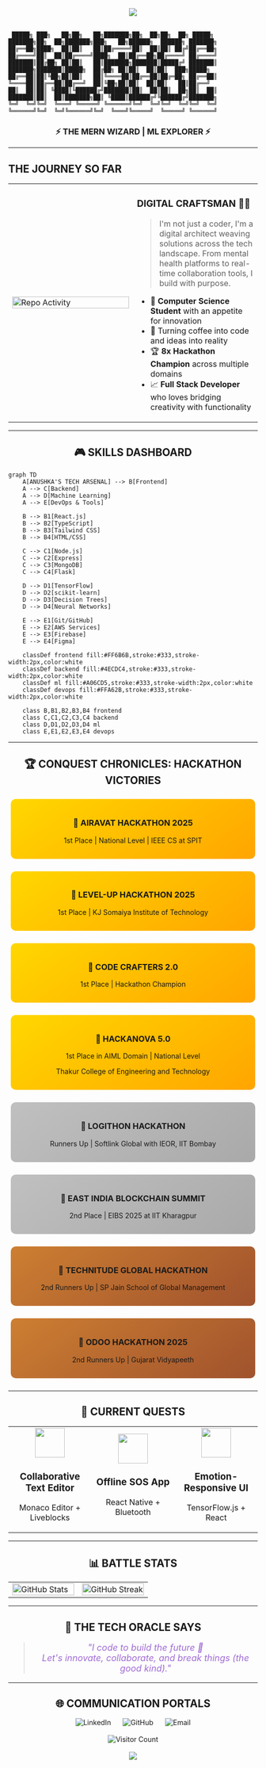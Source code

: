 
<div align="center">
  <img src="https://capsule-render.vercel.app/api?type=cylinder&color=0:8A2387,50:E94057,100:F27121&height=150&text=ANUSHKA%20SHENDGE&animation=fadeIn&fontColor=ffffff&fontSize=40" />
</div>

<br>

```ascii
 █████╗ ███╗   ██╗██╗   ██╗███████╗██╗  ██╗██╗  ██╗ █████╗     ███████╗██╗  ██╗███████╗███╗   ██╗██████╗  ██████╗ ███████╗
██╔══██╗████╗  ██║██║   ██║██╔════╝██║  ██║██║ ██╔╝██╔══██╗    ██╔════╝██║  ██║██╔════╝████╗  ██║██╔══██╗██╔════╝ ██╔════╝
███████║██╔██╗ ██║██║   ██║███████╗███████║█████╔╝ ███████║    ███████╗███████║█████╗  ██╔██╗ ██║██║  ██║██║  ███╗█████╗  
██╔══██║██║╚██╗██║██║   ██║╚════██║██╔══██║██╔═██╗ ██╔══██║    ╚════██║██╔══██║██╔══╝  ██║╚██╗██║██║  ██║██║   ██║██╔══╝  
██║  ██║██║ ╚████║╚██████╔╝███████║██║  ██║██║  ██╗██║  ██║    ███████║██║  ██║███████╗██║ ╚████║██████╔╝╚██████╔╝███████╗
╚═╝  ╚═╝╚═╝  ╚═══╝ ╚═════╝ ╚══════╝╚═╝  ╚═╝╚═╝  ╚═╝╚═╝  ╚═╝    ╚══════╝╚═╝  ╚═╝╚══════╝╚═╝  ╚═══╝╚═════╝  ╚═════╝ ╚══════╝
```

<div align="center">
  <h3>⚡ THE MERN WIZARD | ML EXPLORER ⚡</h3>
</div>

---

## THE JOURNEY SO FAR

<table border="0">
 <tr>
    <td width="50%">
      <img src="https://user-images.githubusercontent.com/74038190/225813708-98b745f2-7d22-48cf-9150-083f1b00d6c9.gif" alt="Repo Activity" width="100%"/>
    </td>
    <td width="50%">
      <h3>DIGITAL CRAFTSMAN 👩‍💻</h3>
      <blockquote>
        I'm not just a coder, I'm a digital architect weaving solutions across the tech landscape. From mental health platforms to real-time collaboration tools, I build with purpose.
      </blockquote>
      <ul>
        <li>🧠 <b>Computer Science Student</b> with an appetite for innovation</li>
        <li>🔮 Turning coffee into code and ideas into reality</li>
        <li>🏆 <b>8x Hackathon Champion</b> across multiple domains</li>
        <li>📈 <b>Full Stack Developer</b> who loves bridging creativity with functionality</li>
      </ul>
    </td>
 </tr>
</table>

---

<div align="center">
  <h2>🎮 SKILLS DASHBOARD</h2>
</div>

```mermaid
graph TD
    A[ANUSHKA'S TECH ARSENAL] --> B[Frontend]
    A --> C[Backend]
    A --> D[Machine Learning]
    A --> E[DevOps & Tools]
    
    B --> B1[React.js]
    B --> B2[TypeScript]
    B --> B3[Tailwind CSS]
    B --> B4[HTML/CSS]
    
    C --> C1[Node.js]
    C --> C2[Express]
    C --> C3[MongoDB]
    C --> C4[Flask]
    
    D --> D1[TensorFlow]
    D --> D2[scikit-learn]
    D --> D3[Decision Trees]
    D --> D4[Neural Networks]
    
    E --> E1[Git/GitHub]
    E --> E2[AWS Services]
    E --> E3[Firebase]
    E --> E4[Figma]
    
    classDef frontend fill:#FF6B6B,stroke:#333,stroke-width:2px,color:white
    classDef backend fill:#4ECDC4,stroke:#333,stroke-width:2px,color:white
    classDef ml fill:#A06CD5,stroke:#333,stroke-width:2px,color:white
    classDef devops fill:#FFA62B,stroke:#333,stroke-width:2px,color:white
    
    class B,B1,B2,B3,B4 frontend
    class C,C1,C2,C3,C4 backend
    class D,D1,D2,D3,D4 ml
    class E,E1,E2,E3,E4 devops
```

---

<div align="center">
  <h2>🏆 CONQUEST CHRONICLES: HACKATHON VICTORIES</h2>
</div>

<div align="center" style="display: grid; grid-template-columns: repeat(auto-fit, minmax(300px, 1fr)); gap: 15px; margin: 20px 0;">

  <div style="background: linear-gradient(145deg, #FFD700, #FFA500); border-radius: 10px; padding: 15px; margin: 5px;">
    <h3>🥇 AIRAVAT HACKATHON 2025</h3>
    <p>1st Place | National Level | IEEE CS at SPIT</p>
  </div>
  
  <div style="background: linear-gradient(145deg, #FFD700, #FFA500); border-radius: 10px; padding: 15px; margin: 5px;">
    <h3>🥇 LEVEL-UP HACKATHON 2025</h3>
    <p>1st Place | KJ Somaiya Institute of Technology</p>
  </div>
  
  <div style="background: linear-gradient(145deg, #FFD700, #FFA500); border-radius: 10px; padding: 15px; margin: 5px;">
    <h3>🥇 CODE CRAFTERS 2.0</h3>
    <p>1st Place | Hackathon Champion</p>
  </div>
  
  <div style="background: linear-gradient(145deg, #FFD700, #FFA500); border-radius: 10px; padding: 15px; margin: 5px;">
    <h3>🥇 HACKANOVA 5.0</h3>
    <p>1st Place in AIML Domain | National Level</p>
    <p>Thakur College of Engineering and Technology</p>
  </div>
  
  <div style="background: linear-gradient(145deg, #C0C0C0, #A9A9A9); border-radius: 10px; padding: 15px; margin: 5px;">
    <h3>🥈 LOGITHON HACKATHON</h3>
    <p>Runners Up | Softlink Global with IEOR, IIT Bombay</p>
  </div>
  
  <div style="background: linear-gradient(145deg, #C0C0C0, #A9A9A9); border-radius: 10px; padding: 15px; margin: 5px;">
    <h3>🥈 EAST INDIA BLOCKCHAIN SUMMIT</h3>
    <p>2nd Place | EIBS 2025 at IIT Kharagpur</p>
  </div>
  
  <div style="background: linear-gradient(145deg, #CD7F32, #A0522D); border-radius: 10px; padding: 15px; margin: 5px;">
    <h3>🥉 TECHNITUDE GLOBAL HACKATHON</h3>
    <p>2nd Runners Up | SP Jain School of Global Management</p>
  </div>
  
  <div style="background: linear-gradient(145deg, #CD7F32, #A0522D); border-radius: 10px; padding: 15px; margin: 5px;">
    <h3>🥉 ODOO HACKATHON 2025</h3>
    <p>2nd Runners Up | Gujarat Vidyapeeth</p>
  </div>
</div>

---

<div align="center">
  <h2>👾 CURRENT QUESTS</h2>
  
  <table width="100%">
    <tr>
      <td align="center" width="33%">
        <img src="https://api.iconify.design/ant-design:code-filled.svg?color=%23FF6B6B" width="60" height="60"/>
        <h3>Collaborative Text Editor</h3>
        <p>Monaco Editor + Liveblocks</p>
      </td>
      <td align="center" width="33%">
        <img src="https://api.iconify.design/bx:mobile-alt.svg?color=%234ECDC4" width="60" height="60"/>
        <h3>Offline SOS App</h3>
        <p>React Native + Bluetooth</p>
      </td>
      <td align="center" width="33%">
        <img src="https://api.iconify.design/fluent:brain-circuit-20-filled.svg?color=%23A06CD5" width="60" height="60"/>
        <h3>Emotion-Responsive UI</h3>
        <p>TensorFlow.js + React</p>
      </td>
    </tr>
  </table>
</div>

---

<div align="center">
  <h2>📊 BATTLE STATS</h2>
</div>

<table border="0">
 <tr>
    <td width="50%">
      <img src="https://github-readme-stats.vercel.app/api?username=AnushkaShendge&show_icons=true&theme=nightowl&hide_border=true" alt="GitHub Stats" width="100%"/>
    </td>
    <td width="50%">
      <img src="https://github-readme-streak-stats.herokuapp.com/?user=AnushkaShendge&theme=nightowl&hide_border=true" alt="GitHub Streak" width="100%"/>
    </td>
 </tr>
</table>

---

<div align="center">
  <h2>🔮 THE TECH ORACLE SAYS</h2>
  
  <blockquote style="font-style: italic; font-size: 18px; color: #A06CD5;">
    "I code to build the future 💫<br>
    Let's innovate, collaborate, and break things (the good kind)."
  </blockquote>
</div>

---

<div align="center">
  <h2>🌐 COMMUNICATION PORTALS</h2>
  
  <a href="https://www.linkedin.com/in/anushka-shendge-71642a277/" style="text-decoration: none; margin: 0 10px;">
    <img src="https://img.shields.io/badge/LinkedIn-0077B5?style=for-the-badge&logo=linkedin&logoColor=white" alt="LinkedIn"/>
  </a>
  <a href="https://github.com/AnushkaShendge" style="text-decoration: none; margin: 0 10px;">
    <img src="https://img.shields.io/badge/GitHub-100000?style=for-the-badge&logo=github&logoColor=white" alt="GitHub"/>
  </a>
  <a href="mailto:anushkashendge5@gmail.com" style="text-decoration: none; margin: 0 10px;">
    <img src="https://img.shields.io/badge/Email-D14836?style=for-the-badge&logo=gmail&logoColor=white" alt="Email"/>
  </a>
</div>

<br>

<div align="center">
  <img src="https://profile-counter.glitch.me/anushkashendge/count.svg" alt="Visitor Count"/>
</div>

<br>

<div align="center">
  <img src="https://capsule-render.vercel.app/api?type=shark&color=0:8A2387,50:E94057,100:F27121&height=100&section=footer" />
</div>
